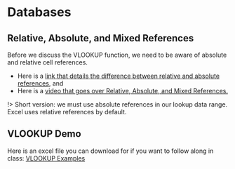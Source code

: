 # Databases

## Relative, Absolute, and Mixed References

Before we discuss the VLOOKUP function, we need to be aware of absolute and relative cell references.

* Here is a [link that details the difference between relative and absolute references](https://support.microsoft.com/en-us/office/switch-between-relative-and-absolute-references-981f5871-7864-42cc-b3f0-41ffa10cc6fc), and
* Here is a [video that goes over Relative, Absolute, and Mixed References.](https://www.youtube.com/watch?v=FRu48zy-Djk)

!> Short version: we must use absolute references in our lookup data range. Excel uses relative references by default.

## VLOOKUP Demo

Here is an excel file you can download for if you want to follow along in class: [VLOOKUP Examples](https://github.com/ljonesdesign/161-recitations/raw/master/docs/files/jones-vlookup-examples-v2.xlsx)
